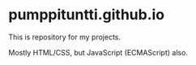 # pumppituntti.github.io
This is repository for my projects.

Mostly HTML/CSS, but JavaScript (ECMAScript) also.

